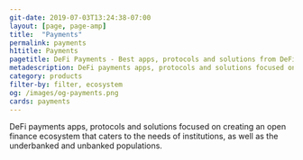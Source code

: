 ```yaml
---
git-date: 2019-07-03T13:24:38-07:00
layout: [page, page-amp]
title:  "Payments"
permalink: payments
h1title: Payments
pagetitle: DeFi Payments - Best apps, protocols and solutions from DeFi ecosystem    
metadescription: DeFi payments apps, protocols and solutions focused on creating an open finance ecosystem that caters to the needs of institutions, as well as the underbanked and unbanked populations.
category: products
filter-by: filter, ecosystem
og: /images/og-payments.png
cards: payments
---
```

DeFi payments apps, protocols and solutions focused on creating an open finance ecosystem that caters to the needs of institutions, as well as the underbanked and unbanked populations.
